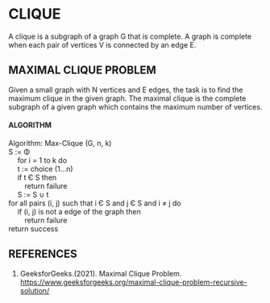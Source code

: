 # CLIQUE
A clique is a subgraph of a graph G that is complete. A graph is complete when each pair of vertices V is connected by an edge E.

## MAXIMAL CLIQUE PROBLEM 
Given a small graph with N vertices and E edges, the task is to find the maximum clique in the given graph. The maximal clique is the complete subgraph of a given graph which contains the maximum number of vertices.

#### ALGORITHM
Algorithm: Max-Clique (G, n, k) </br>
S := Φ </br>
&ensp;&ensp; for i = 1 to k do </br> 
&ensp;&ensp; t := choice (1…n) </br>
&ensp;&ensp; if t Є S then  </br>
&ensp;&ensp;&ensp;&ensp; return failure </br>
&ensp;&ensp; S := S ∪ t  </br>
for all pairs (i, j) such that i Є S and j Є S and i ≠ j do </br>
&ensp;&ensp; if (i, j) is not a edge of the graph then </br>
&ensp;&ensp;&ensp;&ensp; return failure </br>
return success </br>

## REFERENCES
1. GeeksforGeeks.(2021). Maximal Clique Problem. https://www.geeksforgeeks.org/maximal-clique-problem-recursive-solution/

